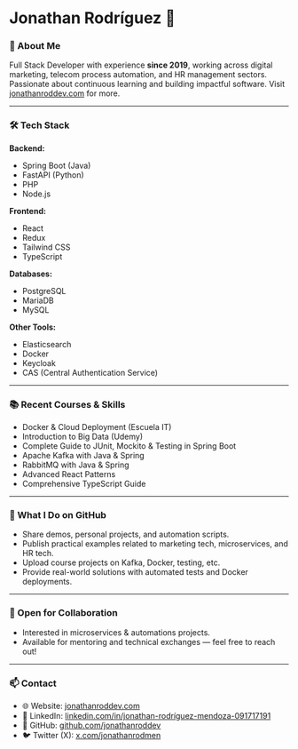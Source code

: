 # Jonathan Rodríguez 🚀

### 👋 About Me  
Full Stack Developer with experience **since 2019**, working across digital marketing, telecom process automation, and HR management sectors. Passionate about continuous learning and building impactful software. Visit [jonathanroddev.com](https://www.jonathanroddev.com) for more.

---

### 🛠 Tech Stack 

**Backend:**  
- Spring Boot (Java)  
- FastAPI (Python)  
- PHP  
- Node.js 

**Frontend:**  
- React  
- Redux  
- Tailwind CSS  
- TypeScript   

**Databases:**  
- PostgreSQL
- MariaDB  
- MySQL  

**Other Tools:**  
- Elasticsearch  
- Docker  
- Keycloak  
- CAS (Central Authentication Service)

---

### 📚 Recent Courses & Skills  
- Docker & Cloud Deployment (Escuela IT)  
- Introduction to Big Data (Udemy)  
- Complete Guide to JUnit, Mockito & Testing in Spring Boot  
- Apache Kafka with Java & Spring  
- RabbitMQ with Java & Spring  
- Advanced React Patterns  
- Comprehensive TypeScript Guide

---

### 🚀 What I Do on GitHub  
- Share demos, personal projects, and automation scripts.  
- Publish practical examples related to marketing tech, microservices, and HR tech.  
- Upload course projects on Kafka, Docker, testing, etc.  
- Provide real-world solutions with automated tests and Docker deployments.

---

### 🤝 Open for Collaboration  
- Interested in microservices & automations projects.  
- Available for mentoring and technical exchanges — feel free to reach out!

---

### 📫 Contact  
- 🌐 Website: [jonathanroddev.com](https://www.jonathanroddev.com/?utm_source=github)  
- 💼 LinkedIn: [linkedin.com/in/jonathan-rodríguez-mendoza-091717191](https://www.linkedin.com/in/jonathan-rodr%C3%ADguez-mendoza-091717191)  
- 🐙 GitHub: [github.com/jonathanroddev](https://github.com/jonathanroddev)  
- 🐦 Twitter (X): [x.com/jonathanrodmen](https://x.com/jonathanrodmen)

